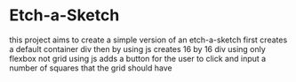 # Etch-a-Sketch

this project aims to create a simple version of an etch-a-sketch
first creates a default container div then by using js creates 16 by 16 div
using only flexbox not grid
using js adds a button for the user to click and input a number of squares that the grid should have
